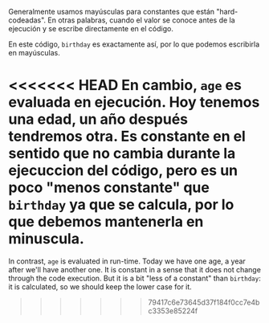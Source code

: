 Generalmente usamos mayúsculas para constantes que están "hard-codeadas". En otras palabras, cuando el valor se conoce antes de la ejecución y se escribe directamente en el código.

En este código, `birthday` es exactamente así, por lo que podemos escribirla en mayúsculas.

<<<<<<< HEAD
En cambio, `age` es evaluada en ejecución. Hoy tenemos una edad, un año después tendremos otra. Es constante en el sentido que no cambia durante la ejecuccion del código, pero es un poco "menos constante" que `birthday` ya que se calcula, por lo que debemos mantenerla en minuscula.
=======
In contrast, `age` is evaluated in run-time. Today we have one age, a year after we'll have another one. It is constant in a sense that it does not change through the code execution. But it is a bit "less of a constant" than `birthday`: it is calculated, so we should keep the lower case for it.
>>>>>>> 79417c6e73645d37f184f0cc7e4bc3353e85224f
